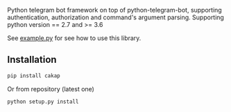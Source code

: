 Python telegram bot framework on top of python-telegram-bot, supporting authentication, authorization and command's argument parsing. Supporting python version == 2.7 and >= 3.6

See [example.py](https://github.com/iomarmochtar/cakap/blob/master/example.py) for see how to use this library.

Installation
------------

```python
pip install cakap
```

Or from repository (latest one)

```
python setup.py install
```